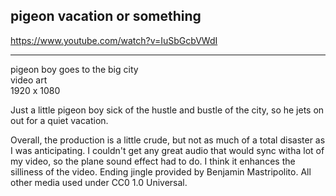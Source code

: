 ## pigeon vacation or something

https://www.youtube.com/watch?v=IuSbGcbVWdI

------------
pigeon boy goes to the big city<br>
video art<br>
1920 x 1080<br>


Just a little pigeon boy sick of the hustle and bustle of the city, so he jets on out for a quiet vacation. 

Overall, the production is a little crude, but not as much of a total disaster as I was anticipating.
I couldn't get any great audio that would sync witha lot of my video, so the plane sound effect had to do.
I think it enhances the silliness of the video.
Ending jingle provided by Benjamin Mastripolito. All other media used under CC0 1.0 Universal.
